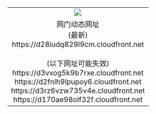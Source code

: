 ﻿<table>
  <tr></tr>
  <tr><td colspan=2 align=center><img src="https://d28iudq829l9cm.cloudfront.net/Up/oGate.jpg" /></td></tr>
  <tr><td colspan=2 align=center>网门动态网址<br/>(最新)
<br>https://d28iudq829l9cm.cloudfront.net
<br/><br/>(以下网址可能失效)
<br>https://d3vxog5k9b7rxe.cloudfront.net
<br>https://d2fnlh9lpupoy6.cloudfront.net
<br>https://d3rz6vzw735v4e.cloudfront.net
<br>https://d170ae98olf32f.cloudfront.net
    </td>
  </tr>
</table>
